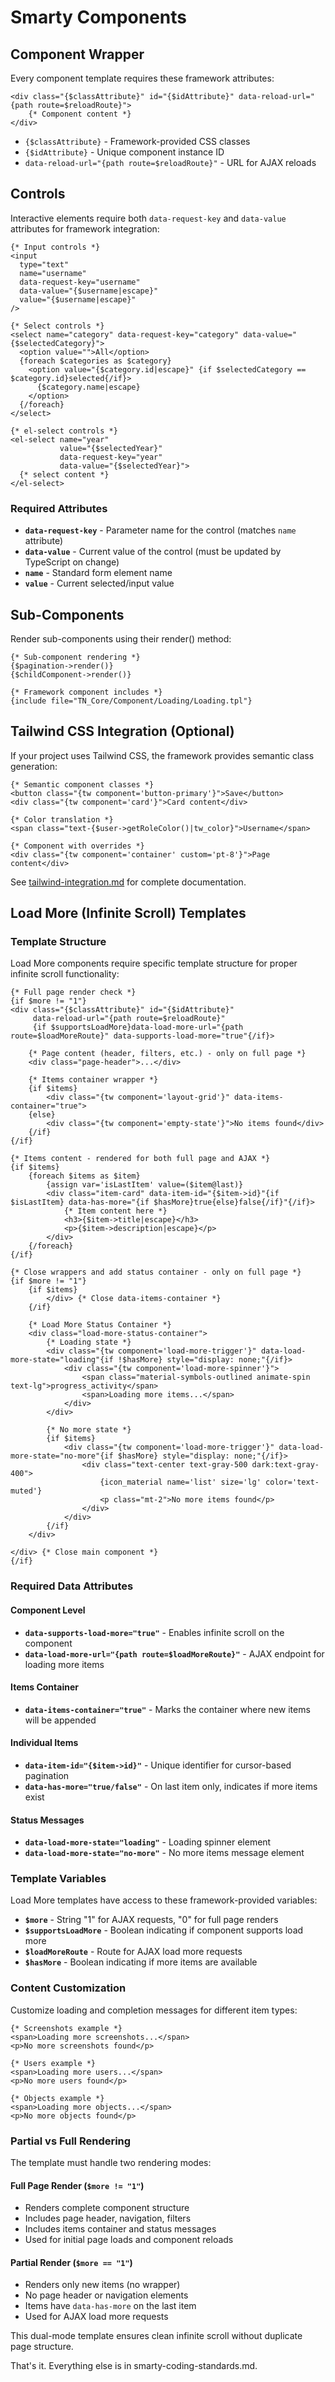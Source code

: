 # Smarty Components

## Component Wrapper

Every component template requires these framework attributes:

```smarty
<div class="{$classAttribute}" id="{$idAttribute}" data-reload-url="{path route=$reloadRoute}">
    {* Component content *}
</div>
```

- `{$classAttribute}` - Framework-provided CSS classes
- `{$idAttribute}` - Unique component instance ID  
- `data-reload-url="{path route=$reloadRoute}"` - URL for AJAX reloads

## Controls

Interactive elements require both `data-request-key` and `data-value` attributes for framework integration:

```smarty
{* Input controls *}
<input 
  type="text" 
  name="username"
  data-request-key="username"
  data-value="{$username|escape}"
  value="{$username|escape}"
/>

{* Select controls *}
<select name="category" data-request-key="category" data-value="{$selectedCategory}">
  <option value="">All</option>
  {foreach $categories as $category}
    <option value="{$category.id|escape}" {if $selectedCategory == $category.id}selected{/if}>
      {$category.name|escape}
    </option>
  {/foreach}
</select>

{* el-select controls *}
<el-select name="year" 
           value="{$selectedYear}"
           data-request-key="year"
           data-value="{$selectedYear}">
  {* select content *}
</el-select>
```

### Required Attributes

- **`data-request-key`** - Parameter name for the control (matches `name` attribute)
- **`data-value`** - Current value of the control (must be updated by TypeScript on change)
- **`name`** - Standard form element name
- **`value`** - Current selected/input value

## Sub-Components

Render sub-components using their render() method:

```smarty
{* Sub-component rendering *}
{$pagination->render()}
{$childComponent->render()}

{* Framework component includes *}
{include file="TN_Core/Component/Loading/Loading.tpl"}
```

## Tailwind CSS Integration (Optional)

If your project uses Tailwind CSS, the framework provides semantic class generation:

```smarty
{* Semantic component classes *}
<button class="{tw component='button-primary'}">Save</button>
<div class="{tw component='card'}">Card content</div>

{* Color translation *}
<span class="text-{$user->getRoleColor()|tw_color}">Username</span>

{* Component with overrides *}
<div class="{tw component='container' custom='pt-8'}">Page content</div>
```

See [tailwind-integration.md](tailwind-integration.md) for complete documentation.

## Load More (Infinite Scroll) Templates

### Template Structure

Load More components require specific template structure for proper infinite scroll functionality:

```smarty
{* Full page render check *}
{if $more != "1"}
<div class="{$classAttribute}" id="{$idAttribute}" 
     data-reload-url="{path route=$reloadRoute}"
     {if $supportsLoadMore}data-load-more-url="{path route=$loadMoreRoute}" data-supports-load-more="true"{/if}>
    
    {* Page content (header, filters, etc.) - only on full page *}
    <div class="page-header">...</div>
    
    {* Items container wrapper *}
    {if $items}
        <div class="{tw component='layout-grid'}" data-items-container="true">
    {else}
        <div class="{tw component='empty-state'}">No items found</div>
    {/if}
{/if}

{* Items content - rendered for both full page and AJAX *}
{if $items}
    {foreach $items as $item}
        {assign var='isLastItem' value=($item@last)}
        <div class="item-card" data-item-id="{$item->id}"{if $isLastItem} data-has-more="{if $hasMore}true{else}false{/if}"{/if}>
            {* Item content here *}
            <h3>{$item->title|escape}</h3>
            <p>{$item->description|escape}</p>
        </div>
    {/foreach}
{/if}

{* Close wrappers and add status container - only on full page *}
{if $more != "1"}
    {if $items}
        </div> {* Close data-items-container *}
    {/if}
    
    {* Load More Status Container *}
    <div class="load-more-status-container">
        {* Loading state *}
        <div class="{tw component='load-more-trigger'}" data-load-more-state="loading"{if !$hasMore} style="display: none;"{/if}>
            <div class="{tw component='load-more-spinner'}">
                <span class="material-symbols-outlined animate-spin text-lg">progress_activity</span>
                <span>Loading more items...</span>
            </div>
        </div>
        
        {* No more state *}
        {if $items}
            <div class="{tw component='load-more-trigger'}" data-load-more-state="no-more"{if $hasMore} style="display: none;"{/if}>
                <div class="text-center text-gray-500 dark:text-gray-400">
                    {icon_material name='list' size='lg' color='text-muted'}
                    <p class="mt-2">No more items found</p>
                </div>
            </div>
        {/if}
    </div>
    
</div> {* Close main component *}
{/if}
```

### Required Data Attributes

#### Component Level
- **`data-supports-load-more="true"`** - Enables infinite scroll on the component
- **`data-load-more-url="{path route=$loadMoreRoute}"`** - AJAX endpoint for loading more items

#### Items Container
- **`data-items-container="true"`** - Marks the container where new items will be appended

#### Individual Items
- **`data-item-id="{$item->id}"`** - Unique identifier for cursor-based pagination
- **`data-has-more="true/false"`** - On last item only, indicates if more items exist

#### Status Messages
- **`data-load-more-state="loading"`** - Loading spinner element
- **`data-load-more-state="no-more"`** - No more items message element

### Template Variables

Load More templates have access to these framework-provided variables:

- **`$more`** - String "1" for AJAX requests, "0" for full page renders
- **`$supportsLoadMore`** - Boolean indicating if component supports load more
- **`$loadMoreRoute`** - Route for AJAX load more requests
- **`$hasMore`** - Boolean indicating if more items are available

### Content Customization

Customize loading and completion messages for different item types:

```smarty
{* Screenshots example *}
<span>Loading more screenshots...</span>
<p>No more screenshots found</p>

{* Users example *}
<span>Loading more users...</span>
<p>No more users found</p>

{* Objects example *}
<span>Loading more objects...</span>  
<p>No more objects found</p>
```

### Partial vs Full Rendering

The template must handle two rendering modes:

#### Full Page Render (`$more != "1"`)
- Renders complete component structure
- Includes page header, navigation, filters
- Includes items container and status messages
- Used for initial page loads and component reloads

#### Partial Render (`$more == "1"`) 
- Renders only new items (no wrapper)
- No page header or navigation elements
- Items have `data-has-more` on the last item
- Used for AJAX load more requests

This dual-mode template ensures clean infinite scroll without duplicate page structure.

That's it. Everything else is in smarty-coding-standards.md.
